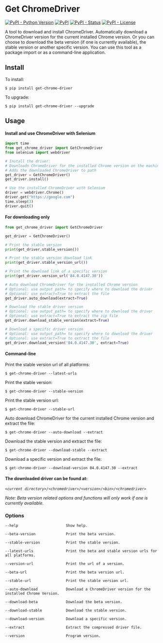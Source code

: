Get ChromeDriver
=================
[![PyPI - Python Version](https://img.shields.io/pypi/pyversions/get-chrome-driver?color=blue)](https://pypi.python.org/pypi/get-chrome-driver)
[![PyPI](https://img.shields.io/pypi/v/get-chrome-driver?color=blue)](https://pypi.python.org/pypi/get-chrome-driver)
[![PyPI - Status](https://img.shields.io/pypi/status/get-chrome-driver)](https://pypi.python.org/pypi/get-chrome-driver)
[![PyPI - License](https://img.shields.io/pypi/l/get-chrome-driver)](https://pypi.python.org/pypi/get-chrome-driver)

A tool to download and install ChromeDriver. Automatically download a ChromeDriver version for the current installed
Chrome version. Or you can choose to download the beta version (if one is currently available), the stable version or
another specific version. You can use this tool as a package import or as a command-line application.

## Install

To install:

```console
$ pip install get-chrome-driver
```

To upgrade:

```console
$ pip install get-chrome-driver --upgrade
```

## Usage

#### Install and use ChromeDriver with Selenium

```Python
import time
from get_chrome_driver import GetChromeDriver
from selenium import webdriver

# Install the driver:
# Downloads ChromeDriver for the installed Chrome version on the machine
# Adds the downloaded ChromeDriver to path
get_driver = GetChromeDriver()
get_driver.install()

# Use the installed ChromeDriver with Selenium
driver = webdriver.Chrome()
driver.get("https://google.com")
time.sleep(3)
driver.quit()
```

#### For downloading only

```Python
from get_chrome_driver import GetChromeDriver

get_driver = GetChromeDriver()

# Print the stable version
print(get_driver.stable_version())

# Print the stable version download link
print(get_driver.stable_version_url())

# Print the download link of a specific version
print(get_driver.version_url('84.0.4147.30'))

# Auto download ChromeDriver for the installed Chrome version
# Optional: use output_path= to specify where to download the driver
# Optional: use extract=True to extract the file
get_driver.auto_download(extract=True)

# Download the stable driver version
# Optional: use output_path= to specify where to download the driver
# Optional: use extract=True to extract the zip file
get_driver.download_stable_version(extract=True)

# Download a specific driver version
# Optional: use output_path= to specify where to download the driver
# Optional: use extract=True to extract the file
get_driver.download_version('84.0.4147.30', extract=True)
```

#### Command-line

Print the stable version url of all platforms:

```console
$ get-chrome-driver --latest-urls
```

Print the stable version:

```console
$ get-chrome-driver --stable-version
```

Print the stable version url:

```console
$ get-chrome-driver --stable-url
```

Auto download ChromeDriver for the current installed Chrome version and extract the file:

```console
$ get-chrome-driver --auto-download --extract
```

Download the stable version and extract the file:

```console
$ get-chrome-driver --download-stable --extract
```

Download a specific version and extract the file:

```console
$ get-chrome-driver --download-version 84.0.4147.30 --extract
```

#### The downloaded driver can be found at:

*`<current directory>/<chromedriver>/<version>/<bin>/<chromedriver>`*

*Note: Beta version related options and functions will only work if one is currently available.*

### Options

```
--help                      Show help.

--beta-version              Print the beta version.

--stable-version            Print the stable version.

--latest-urls               Print the beta and stable version urls for all platforms.

--version-url               Print the url of a version.

--beta-url                  Print the beta version url.

--stable-url                Print the stable version url.

--auto-download             Download a ChromeDriver version for the installed Chrome Version.

--download-beta             Download the beta version.

--download-stable           Download the stable version.

--download-version          Download a specific version.

--extract                   Extract the compressed driver file.

--version                   Program version.
```
